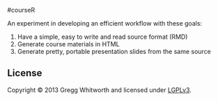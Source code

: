 #courseR

An experiment in developing an efficient workflow with these goals:

1.  Have a simple, easy to write and read source format (RMD)
2.  Generate course materials in HTML
3.  Generate pretty, portable presentation slides from the same source


## License

Copyright © 2013 Gregg Whitworth and licensed under [LGPLv3](http://www.gnu.org/copyleft/lesser.html).